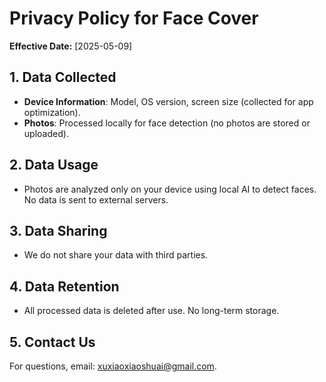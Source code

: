 # Privacy Policy for Face Cover

**Effective Date:** [2025-05-09]

## 1. Data Collected
- **Device Information**: Model, OS version, screen size (collected for app optimization).
- **Photos**: Processed locally for face detection (no photos are stored or uploaded).

## 2. Data Usage
- Photos are analyzed only on your device using local AI to detect faces. No data is sent to external servers.

## 3. Data Sharing
- We do not share your data with third parties.

## 4. Data Retention
- All processed data is deleted after use. No long-term storage.

## 5. Contact Us
For questions, email: xuxiaoxiaoshuai@gmail.com.
